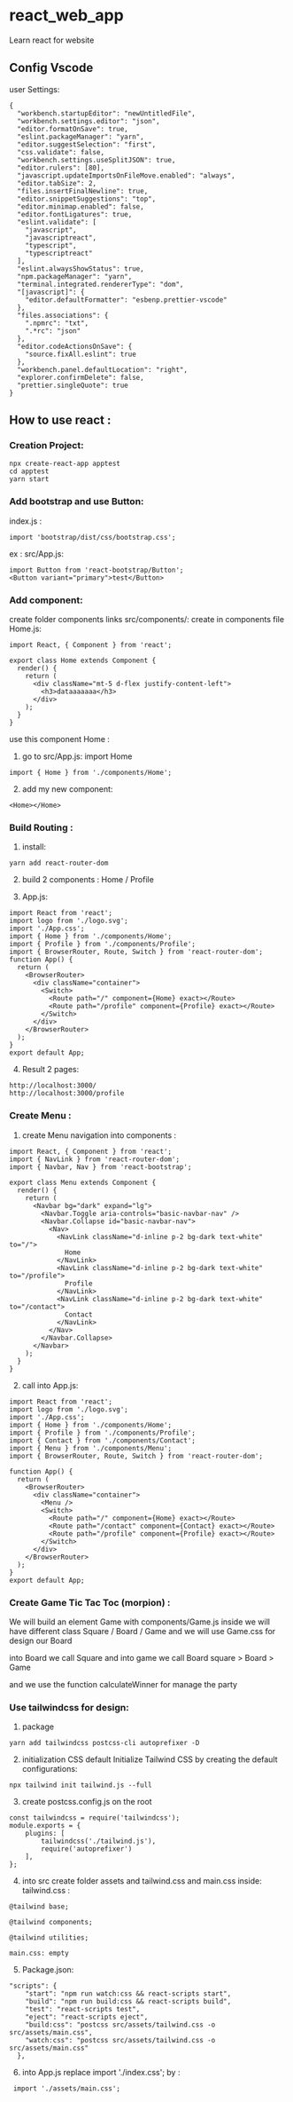 # react_web_app

Learn react for website

## Config Vscode

user Settings:

```
{
  "workbench.startupEditor": "newUntitledFile",
  "workbench.settings.editor": "json",
  "editor.formatOnSave": true,
  "eslint.packageManager": "yarn",
  "editor.suggestSelection": "first",
  "css.validate": false,
  "workbench.settings.useSplitJSON": true,
  "editor.rulers": [80],
  "javascript.updateImportsOnFileMove.enabled": "always",
  "editor.tabSize": 2,
  "files.insertFinalNewline": true,
  "editor.snippetSuggestions": "top",
  "editor.minimap.enabled": false,
  "editor.fontLigatures": true,
  "eslint.validate": [
    "javascript",
    "javascriptreact",
    "typescript",
    "typescriptreact"
  ],
  "eslint.alwaysShowStatus": true,
  "npm.packageManager": "yarn",
  "terminal.integrated.rendererType": "dom",
  "[javascript]": {
    "editor.defaultFormatter": "esbenp.prettier-vscode"
  },
  "files.associations": {
    ".npmrc": "txt",
    ".*rc": "json"
  },
  "editor.codeActionsOnSave": {
    "source.fixAll.eslint": true
  },
  "workbench.panel.defaultLocation": "right",
  "explorer.confirmDelete": false,
  "prettier.singleQuote": true
}

```

## How to use react :

### Creation Project:

```
npx create-react-app apptest
cd apptest
yarn start
```

### Add bootstrap and use Button:

index.js :

```
import 'bootstrap/dist/css/bootstrap.css';
```

ex : src/App.js:

```
import Button from 'react-bootstrap/Button';
<Button variant="primary">test</Button>
```

### Add component:

create folder components links src/components/:
create in components file Home.js:

```
import React, { Component } from 'react';

export class Home extends Component {
  render() {
    return (
      <div className="mt-5 d-flex justify-content-left">
        <h3>dataaaaaaa</h3>
      </div>
    );
  }
}

```

use this component Home :

1. go to src/App.js:
   import Home

```
import { Home } from './components/Home';
```

2. add my new component:

```
<Home></Home>
```

### Build Routing :

1. install:

```
yarn add react-router-dom
```

2. build 2 components : Home / Profile

3. App.js:

```
import React from 'react';
import logo from './logo.svg';
import './App.css';
import { Home } from './components/Home';
import { Profile } from './components/Profile';
import { BrowserRouter, Route, Switch } from 'react-router-dom';
function App() {
  return (
    <BrowserRouter>
      <div className="container">
        <Switch>
          <Route path="/" component={Home} exact></Route>
          <Route path="/profile" component={Profile} exact></Route>
        </Switch>
      </div>
    </BrowserRouter>
  );
}
export default App;

```

4. Result 2 pages:

```
http://localhost:3000/
http://localhost:3000/profile
```

### Create Menu :

1. create Menu navigation into components :

```
import React, { Component } from 'react';
import { NavLink } from 'react-router-dom';
import { Navbar, Nav } from 'react-bootstrap';

export class Menu extends Component {
  render() {
    return (
      <Navbar bg="dark" expand="lg">
        <Navbar.Toggle aria-controls="basic-navbar-nav" />
        <Navbar.Collapse id="basic-navbar-nav">
          <Nav>
            <NavLink className="d-inline p-2 bg-dark text-white" to="/">
              Home
            </NavLink>
            <NavLink className="d-inline p-2 bg-dark text-white" to="/profile">
              Profile
            </NavLink>
            <NavLink className="d-inline p-2 bg-dark text-white" to="/contact">
              Contact
            </NavLink>
          </Nav>
        </Navbar.Collapse>
      </Navbar>
    );
  }
}

```

2. call into App.js:

```
import React from 'react';
import logo from './logo.svg';
import './App.css';
import { Home } from './components/Home';
import { Profile } from './components/Profile';
import { Contact } from './components/Contact';
import { Menu } from './components/Menu';
import { BrowserRouter, Route, Switch } from 'react-router-dom';

function App() {
  return (
    <BrowserRouter>
      <div className="container">
        <Menu />
        <Switch>
          <Route path="/" component={Home} exact></Route>
          <Route path="/contact" component={Contact} exact></Route>
          <Route path="/profile" component={Profile} exact></Route>
        </Switch>
      </div>
    </BrowserRouter>
  );
}
export default App;
```

### Create Game Tic Tac Toc (morpion) :

We will build an element Game with components/Game.js
inside we will have different class Square / Board / Game
and we will use Game.css for design our Board

into Board we call Square and into game we call Board
square > Board > Game

and we use the function calculateWinner for manage the party

### Use tailwindcss for design:

1. package

```
yarn add tailwindcss postcss-cli autoprefixer -D
```

2. initialization CSS default
   Initialize Tailwind CSS by creating the default configurations:

```
npx tailwind init tailwind.js --full
```

3. create postcss.config.js on the root

```
const tailwindcss = require('tailwindcss');
module.exports = {
    plugins: [
        tailwindcss('./tailwind.js'),
        require('autoprefixer')
    ],
};
```

4. into src create folder assets and tailwind.css and main.css inside:
   tailwind.css :

```
@tailwind base;

@tailwind components;

@tailwind utilities;
```

    main.css: empty

5. Package.json:

```
"scripts": {
    "start": "npm run watch:css && react-scripts start",
    "build": "npm run build:css && react-scripts build",
    "test": "react-scripts test",
    "eject": "react-scripts eject",
    "build:css": "postcss src/assets/tailwind.css -o src/assets/main.css",
    "watch:css": "postcss src/assets/tailwind.css -o src/assets/main.css"
  },

```

6. into App.js replace import './index.css'; by :

```
 import './assets/main.css';
```
